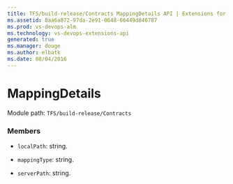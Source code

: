 ```yaml
---
title: TFS/build-release/Contracts MappingDetails API | Extensions for Visual Studio Team Services
ms.assetid: 8aa6a872-97da-2e91-0648-66449d846787
ms.prod: vs-devops-alm
ms.technology: vs-devops-extensions-api
generated: true
ms.manager: douge
ms.author: elbatk
ms.date: 08/04/2016
---
```


# MappingDetails

Module path: `TFS/build-release/Contracts`


### Members

* `localPath`: string. 

* `mappingType`: string. 

* `serverPath`: string. 

